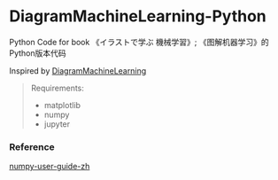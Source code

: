 # DiagramMachineLearning-Python
Python Code for book 《イラストで学ぶ 機械学習》; 《图解机器学习》的Python版本代码

Inspired by [DiagramMachineLearning](https://github.com/programming-book-practice/DiagramMachineLearning)

> Requirements:
> - matplotlib
> - numpy
> - jupyter


### Reference
[numpy-user-guide-zh](https://github.com/bat67/numpy-user-guide-zh)
